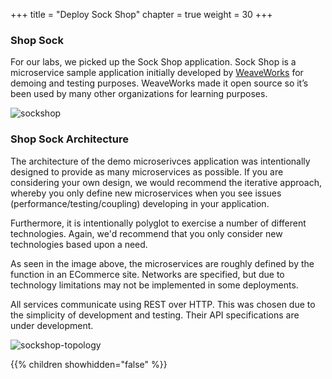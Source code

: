 +++
title = "Deploy Sock Shop"
chapter = true
weight = 30
+++

### Shop Sock

For our labs, we picked up the Sock Shop application. Sock Shop is a microservice sample application initially developed by [WeaveWorks](https://github.com/microservices-demo/microservices-demo) for demoing and testing purposes. WeaveWorks made it open source so it’s been used by many other organizations for learning purposes. 

![sockshop](/images/sockshop.png)

### Shop Sock Architecture

The architecture of the demo microserivces application was intentionally designed to provide as many microservices as possible. If you are considering your own design, we would recommend the iterative approach, whereby you only define new microservices when you see issues (performance/testing/coupling) developing in your application.

Furthermore, it is intentionally polyglot to exercise a number of different technologies. Again, we'd recommend that you only consider new technologies based upon a need.

As seen in the image above, the microservices are roughly defined by the function in an ECommerce site. Networks are specified, but due to technology limitations may not be implemented in some deployments.

All services communicate using REST over HTTP. This was chosen due to the simplicity of development and testing. Their API specifications are under development.

![sockshop-topology](/images/sockshop-topology.png)

{{% children showhidden="false" %}}
